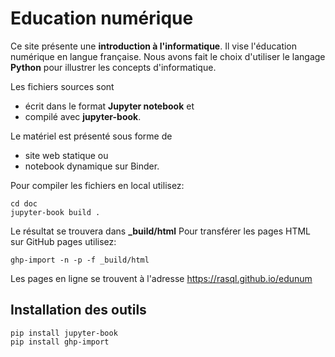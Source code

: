 # Education numérique

Ce site présente une **introduction à l'informatique**.
Il vise l'éducation numérique en langue française. 
Nous avons fait le choix d'utiliser le langage **Python** pour illustrer les concepts d'informatique.

Les fichiers sources sont 
- écrit dans le format **Jupyter notebook** et 
- compilé avec **jupyter-book**.

Le matériel est présenté sous forme de 
- site web statique ou 
- notebook dynamique sur Binder.

Pour compiler les fichiers en local utilisez:

```
cd doc
jupyter-book build .
```

Le résultat se trouvera dans **_build/html**
Pour transférer les pages HTML sur GitHub pages utilisez:

```
ghp-import -n -p -f _build/html
```
  
Les pages en ligne se trouvent à l'adresse
https://rasql.github.io/edunum


## Installation des outils

```
pip install jupyter-book
pip install ghp-import
```
